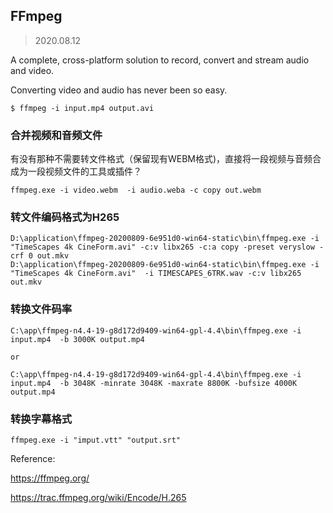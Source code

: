 ## FFmpeg

> 2020.08.12

A complete, cross-platform solution to record, convert and stream audio and video.

Converting video and audio has never been so easy.

```
$ ffmpeg -i input.mp4 output.avi
```

### 合并视频和音频文件


有没有那种不需要转文件格式（保留现有WEBM格式)，直接将一段视频与音频合成为一段视频文件的工具或插件？

```
ffmpeg.exe -i video.webm  -i audio.weba -c copy out.webm
```

### 转文件编码格式为H265

```
D:\application\ffmpeg-20200809-6e951d0-win64-static\bin\ffmpeg.exe -i "TimeScapes 4k CineForm.avi" -c:v libx265 -c:a copy -preset veryslow -crf 0 out.mkv
D:\application\ffmpeg-20200809-6e951d0-win64-static\bin\ffmpeg.exe -i "TimeScapes 4k CineForm.avi"  -i TIMESCAPES_6TRK.wav -c:v libx265 out.mkv
```

### 转换文件码率

```
C:\app\ffmpeg-n4.4-19-g8d172d9409-win64-gpl-4.4\bin\ffmpeg.exe -i input.mp4  -b 3000K output.mp4

or

C:\app\ffmpeg-n4.4-19-g8d172d9409-win64-gpl-4.4\bin\ffmpeg.exe -i input.mp4  -b 3048K -minrate 3048K -maxrate 8800K -bufsize 4000K output.mp4
```

### 转换字幕格式

```
ffmpeg.exe -i "imput.vtt" "output.srt"
```

Reference:

https://ffmpeg.org/

https://trac.ffmpeg.org/wiki/Encode/H.265
